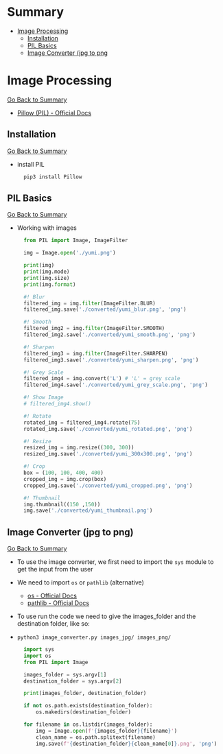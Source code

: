 <h1 id='summary'>Summary</h1>

-   [Image Processing](#imageprocessing)
    -   [Installation](#installpil)
    -   [PIL Basics](#pilbasics)
    -   [Image Converter (jpg to png](#imageconverter)

<h1 id='imageprocessing'>Image Processing</h1>

[Go Back to Summary](#summary)

-   [Pillow (PIL) - Official Docs](https://pillow.readthedocs.io/en/stable/about.html#goals)

<h2 id='installpil'>Installation</h2>

[Go Back to Summary](#summary)

-   install PIL

    ```Bash
      pip3 install Pillow
    ```

<h2 id='pilbasics'>PIL Basics</h2>

[Go Back to Summary](#summary)

-   Working with images

    ```Python
      from PIL import Image, ImageFilter

      img = Image.open('./yumi.png')

      print(img)
      print(img.mode)
      print(img.size)
      print(img.format)

      #! Blur
      filtered_img = img.filter(ImageFilter.BLUR)
      filtered_img.save('./converted/yumi_blur.png', 'png')

      #! Smooth
      filtered_img2 = img.filter(ImageFilter.SMOOTH)
      filtered_img2.save('./converted/yumi_smooth.png', 'png')

      #! Sharpen
      filtered_img3 = img.filter(ImageFilter.SHARPEN)
      filtered_img3.save('./converted/yumi_sharpen.png', 'png')

      #! Grey Scale
      filtered_img4 = img.convert('L') # 'L' = grey scale
      filtered_img4.save('./converted/yumi_grey_scale.png', 'png')

      #! Show Image
      # filtered_img4.show()

      #! Rotate
      rotated_img = filtered_img4.rotate(75)
      rotated_img.save('./converted/yumi_rotated.png', 'png')

      #! Resize
      resized_img = img.resize((300, 300))
      resized_img.save('./converted/yumi_300x300.png', 'png')

      #! Crop
      box = (100, 100, 400, 400)
      cropped_img = img.crop(box)
      cropped_img.save('./converted/yumi_cropped.png', 'png')

      #! Thumbnail
      img.thumbnail((150 ,150))
      img.save('./converted/yumi_thumbnail.png')
    ```

<h2 id='imageconverter'>Image Converter (jpg to png)</h2>

[Go Back to Summary](#summary)

-   To use the image converter, we first need to import the `sys` module to get the input from the user
-   We need to import `os` or `pathlib` (alternative)
    -   [os - Official Docs](https://docs.python.org/3/library/os.html)
    -   [pathlib - Official Docs](https://docs.python.org/3/library/pathlib.html)
-   To use run the code we need to give the images_folder and the destination folder, like so:
-   `python3 image_converter.py images_jpg/ images_png/`

    ```Python
      import sys
      import os
      from PIL import Image

      images_folder = sys.argv[1]
      destination_folder = sys.argv[2]

      print(images_folder, destination_folder)

      if not os.path.exists(destination_folder):
          os.makedirs(destination_folder)

      for filename in os.listdir(images_folder):
          img = Image.open(f'{images_folder}{filename}')
          clean_name = os.path.splitext(filename)
          img.save(f'{destination_folder}{clean_name[0]}.png', 'png')
    ```
